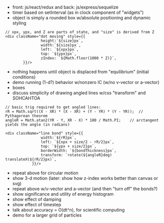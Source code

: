 * front: js/react/redux and back: js/express/sequelize
* timer based on setInterval (as in clock component of "widgets")
* object is simply a rounded box w/absolute positioning and dynamic styling
```
// xpx, ypx, and Z are parts of state, and "size" is derived from Z
<div className="dot moving" style={{
                height:`${size}px`,
                width:`${size}px`,
                left: `${xpx}px`,
                top: `${ypx}px`,
                zIndex: `${Math.floor(1000 * Z)}`,
        }}/>
```
* nothing happens until object is displaced from "equilibrium" (initial conditions)
* demo running (1-d?) behavior w/nonzero IC (w/no v-vector or a-vector)
* boxes
* discuss simplicity of drawing angled lines w/css "transform" and SOHCAHTOA
```
// basic trig required to get angled lines:
rR = Math.sqrt((X - XR) * (X - XR) + (Y - YR) * (Y - YR));  // Pythagorean theorem
angleR = Math.atan2(YR - Y, XR - X) * 180 / Math.PI;    // arctangent yields the angle (in radians)

<div className="line bond" style={{
                width:`${rR}px`,
                left: `${xpx + size/2 - rR/2}px`,
                top: `${ypx + size/2}px`,
                borderWidth: `${bondThickness}px`,
                transform: `rotate(${angleR}deg) translateX(${rR/2}px)`,
            }}/>
```
* repeat above for circular motion
* show 3-d motion (later: show how z-index works better than canvas or svg)
* repeat above w/v-vector and a-vector (and then "turn off" the bonds?)
* show significance and utility of energy histogram
* show effect of damping
* show effect of timestep
* talk about accuracy = O(dt^n), for scientific computing
* demo for a larger grid of particles
